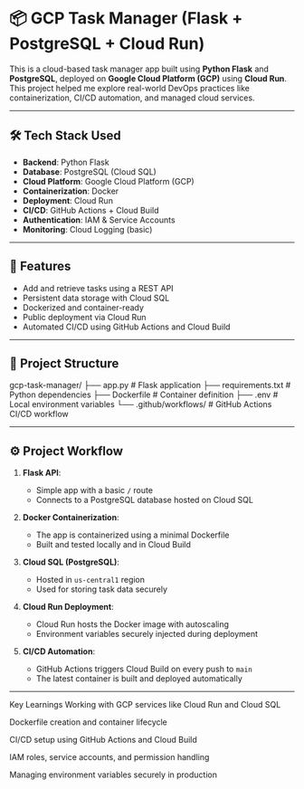 # 📦 GCP Task Manager (Flask + PostgreSQL + Cloud Run)

This is a cloud-based task manager app built using **Python Flask** and **PostgreSQL**, deployed on **Google Cloud Platform (GCP)** using **Cloud Run**. This project helped me explore real-world DevOps practices like containerization, CI/CD automation, and managed cloud services.

---

## 🛠 Tech Stack Used

- **Backend**: Python Flask
- **Database**: PostgreSQL (Cloud SQL)
- **Cloud Platform**: Google Cloud Platform (GCP)
- **Containerization**: Docker
- **Deployment**: Cloud Run
- **CI/CD**: GitHub Actions + Cloud Build
- **Authentication**: IAM & Service Accounts
- **Monitoring**: Cloud Logging (basic)

---

## 🚀 Features

- Add and retrieve tasks using a REST API
- Persistent data storage with Cloud SQL
- Dockerized and container-ready
- Public deployment via Cloud Run
- Automated CI/CD using GitHub Actions and Cloud Build

---

## 📁 Project Structure

gcp-task-manager/
├── app.py # Flask application
├── requirements.txt # Python dependencies
├── Dockerfile # Container definition
├── .env # Local environment variables
└── .github/workflows/ # GitHub Actions CI/CD workflow


---

## ⚙️ Project Workflow

1. **Flask API**:
   - Simple app with a basic `/` route
   - Connects to a PostgreSQL database hosted on Cloud SQL

2. **Docker Containerization**:
   - The app is containerized using a minimal Dockerfile
   - Built and tested locally and in Cloud Build

3. **Cloud SQL (PostgreSQL)**:
   - Hosted in `us-central1` region
   - Used for storing task data securely

4. **Cloud Run Deployment**:
   - Cloud Run hosts the Docker image with autoscaling
   - Environment variables securely injected during deployment

5. **CI/CD Automation**:
   - GitHub Actions triggers Cloud Build on every push to `main`
   - The latest container is built and deployed automatically

---
 Key Learnings
Working with GCP services like Cloud Run and Cloud SQL

Dockerfile creation and container lifecycle

CI/CD setup using GitHub Actions and Cloud Build

IAM roles, service accounts, and permission handling

Managing environment variables securely in production
